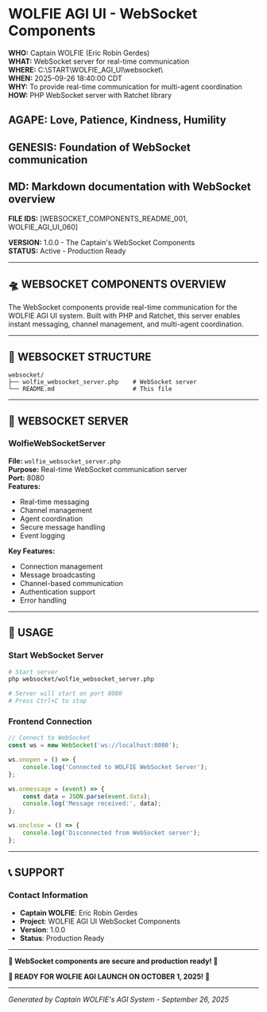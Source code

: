# WOLFIE AGI UI - WebSocket Components

**WHO:** Captain WOLFIE (Eric Robin Gerdes)  
**WHAT:** WebSocket server for real-time communication  
**WHERE:** C:\START\WOLFIE_AGI_UI\websocket\  
**WHEN:** 2025-09-26 18:40:00 CDT  
**WHY:** To provide real-time communication for multi-agent coordination  
**HOW:** PHP WebSocket server with Ratchet library  

## AGAPE: Love, Patience, Kindness, Humility
## GENESIS: Foundation of WebSocket communication
## MD: Markdown documentation with WebSocket overview

**FILE IDS:** [WEBSOCKET_COMPONENTS_README_001, WOLFIE_AGI_UI_060]

**VERSION:** 1.0.0 - The Captain's WebSocket Components  
**STATUS:** Active - Production Ready

---

## 🛸 WEBSOCKET COMPONENTS OVERVIEW

The WebSocket components provide real-time communication for the WOLFIE AGI UI system. Built with PHP and Ratchet, this server enables instant messaging, channel management, and multi-agent coordination.

---

## 📁 WEBSOCKET STRUCTURE

```
websocket/
├── wolfie_websocket_server.php    # WebSocket server
└── README.md                      # This file
```

---

## 🔧 WEBSOCKET SERVER

### WolfieWebSocketServer
**File:** `wolfie_websocket_server.php`  
**Purpose:** Real-time WebSocket communication server  
**Port:** 8080  
**Features:**
- Real-time messaging
- Channel management
- Agent coordination
- Secure message handling
- Event logging

**Key Features:**
- Connection management
- Message broadcasting
- Channel-based communication
- Authentication support
- Error handling

---

## 🚀 USAGE

### Start WebSocket Server
```bash
# Start server
php websocket/wolfie_websocket_server.php

# Server will start on port 8080
# Press Ctrl+C to stop
```

### Frontend Connection
```javascript
// Connect to WebSocket
const ws = new WebSocket('ws://localhost:8080');

ws.onopen = () => {
    console.log('Connected to WOLFIE WebSocket Server');
};

ws.onmessage = (event) => {
    const data = JSON.parse(event.data);
    console.log('Message received:', data);
};

ws.onclose = () => {
    console.log('Disconnected from WebSocket server');
};
```

---

## 📞 SUPPORT

### Contact Information
- **Captain WOLFIE**: Eric Robin Gerdes
- **Project**: WOLFIE AGI UI WebSocket Components
- **Version**: 1.0.0
- **Status**: Production Ready

---

**🌟 WebSocket components are secure and production ready! 🌟**

**🚀 READY FOR WOLFIE AGI LAUNCH ON OCTOBER 1, 2025! 🚀**

---

*Generated by Captain WOLFIE's AGI System - September 26, 2025*

